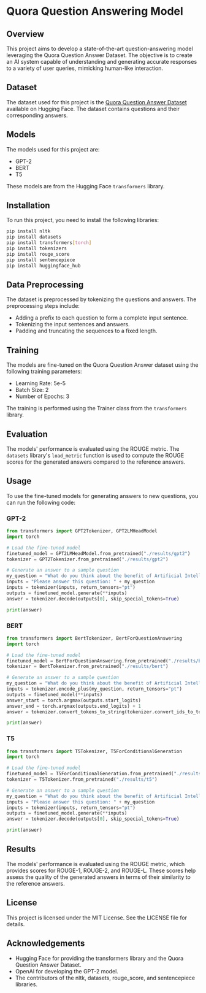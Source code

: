 # Quora Question Answering Model

## Overview

This project aims to develop a state-of-the-art question-answering model leveraging the Quora Question Answer Dataset. The objective is to create an AI system capable of understanding and generating accurate responses to a variety of user queries, mimicking human-like interaction.

## Dataset

The dataset used for this project is the [Quora Question Answer Dataset](https://huggingface.co/datasets/toughdata/quora-question-answer-dataset) available on Hugging Face. The dataset contains questions and their corresponding answers.

## Models

The models used for this project are:
- GPT-2
- BERT
- T5

These models are from the Hugging Face `transformers` library.

## Installation

To run this project, you need to install the following libraries:

```bash
pip install nltk
pip install datasets
pip install transformers[torch]
pip install tokenizers
pip install rouge_score
pip install sentencepiece
pip install huggingface_hub
```

## Data Preprocessing

The dataset is preprocessed by tokenizing the questions and answers. The preprocessing steps include:

- Adding a prefix to each question to form a complete input sentence.
- Tokenizing the input sentences and answers.
- Padding and truncating the sequences to a fixed length.

## Training

The models are fine-tuned on the Quora Question Answer dataset using the following training parameters:

- Learning Rate: 5e-5
- Batch Size: 2
- Number of Epochs: 3

The training is performed using the Trainer class from the `transformers` library.

## Evaluation

The models' performance is evaluated using the ROUGE metric. The `datasets` library's `load_metric` function is used to compute the ROUGE scores for the generated answers compared to the reference answers.

## Usage

To use the fine-tuned models for generating answers to new questions, you can run the following code:

### GPT-2

```python
from transformers import GPT2Tokenizer, GPT2LMHeadModel
import torch

# Load the fine-tuned model
finetuned_model = GPT2LMHeadModel.from_pretrained("./results/gpt2")
tokenizer = GPT2Tokenizer.from_pretrained("./results/gpt2")

# Generate an answer to a sample question
my_question = "What do you think about the benefit of Artificial Intelligence?"
inputs = "Please answer this question: " + my_question
inputs = tokenizer(inputs, return_tensors="pt")
outputs = finetuned_model.generate(**inputs)
answer = tokenizer.decode(outputs[0], skip_special_tokens=True)

print(answer)
```
### BERT
```python
from transformers import BertTokenizer, BertForQuestionAnswering
import torch

# Load the fine-tuned model
finetuned_model = BertForQuestionAnswering.from_pretrained("./results/bert")
tokenizer = BertTokenizer.from_pretrained("./results/bert")

# Generate an answer to a sample question
my_question = "What do you think about the benefit of Artificial Intelligence?"
inputs = tokenizer.encode_plus(my_question, return_tensors="pt")
outputs = finetuned_model(**inputs)
answer_start = torch.argmax(outputs.start_logits)
answer_end = torch.argmax(outputs.end_logits) + 1
answer = tokenizer.convert_tokens_to_string(tokenizer.convert_ids_to_tokens(inputs.input_ids[0][answer_start:answer_end]))

print(answer)
```
### T5
```python
from transformers import T5Tokenizer, T5ForConditionalGeneration
import torch

# Load the fine-tuned model
finetuned_model = T5ForConditionalGeneration.from_pretrained("./results/t5")
tokenizer = T5Tokenizer.from_pretrained("./results/t5")

# Generate an answer to a sample question
my_question = "What do you think about the benefit of Artificial Intelligence?"
inputs = "Please answer this question: " + my_question
inputs = tokenizer(inputs, return_tensors="pt")
outputs = finetuned_model.generate(**inputs)
answer = tokenizer.decode(outputs[0], skip_special_tokens=True)

print(answer)
```

## Results
The models' performance is evaluated using the ROUGE metric, which provides scores for ROUGE-1, ROUGE-2, and ROUGE-L. These scores help assess the quality of the generated answers in terms of their similarity to the reference answers.

## License
This project is licensed under the MIT License. See the LICENSE file for details.

## Acknowledgements
- Hugging Face for providing the transformers library and the Quora Question Answer Dataset.
- OpenAI for developing the GPT-2 model.
- The contributors of the nltk, datasets, rouge_score, and sentencepiece libraries.

